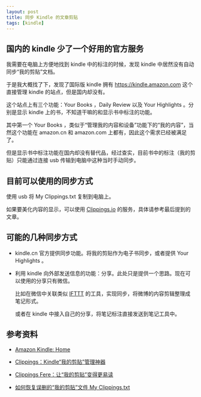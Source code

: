 ```yaml
---
layout: post
title: 同步 Kindle 的文章剪贴
tags: [kindle]
---
```


## 国内的 kindle 少了一个好用的官方服务

我需要在电脑上方便地找到 kindle 中的标注的时候，发现 kindle 中居然没有自动同步“我的剪贴”文档。

于是我大概找了下，发现了国际版 kindle 拥有 https://kindle.amazon.com 这个直接管理 kindle 的站点，但是国内却没有。

这个站点上有三个功能：Your Books ，Daily Review 以及 Your Highlights 。分别是显示 kindle 上的书，不知道干嘛的和显示书中标注的功能。

其中第一个 Your Books ，类似于“管理我的内容和设备”功能下的“我的内容”，当然这个功能在 amazon.cn 和 amazon.com 上都有，因此这个需求已经被满足了。

但是显示书中标注功能在国内却没有替代品，经过查实，目前书中的标注（我的剪贴）只能通过连接 usb 传输到电脑中这种当时手动同步。

## 目前可以使用的同步方式

使用 usb 将 My Clippings.txt 复制到电脑上。

如果要美化内容的显示，可以使用 [Clippings.io](https://www.clippings.io/) 的服务，具体请参考最后提到的文章。

## 可能的几种同步方式

- kindle.cn 官方提供同步功能。将我的剪贴作为电子书同步，或者提供 Your Highlights 。

- 利用 kindle 向外部发送信息的功能：分享。此处只是提供一个思路。现在可以使用的分享只有微信。

    比如在微信中关联类似 [IFTTT](https://ifttt.com) 的工具，实现同步，将微博的内容剪辑整理成笔记形式。
    
    或者在 kindle 中接入自己的分享，将笔记标注直接发送到笔记工具中。

## 参考资料

- [Amazon Kindle: Home](https://kindle.amazon.com/)

- [Clippings：Kindle“我的剪贴”管理神器](http://kindlefere.com/post/20.html)

- [Clippings Fere：让“我的剪贴”变得更易读](http://kindlefere.com/post/110.html)

- [如何恢复误删的“我的剪贴”文件 My Clippings.txt](http://kindlefere.com/post/199.html)
